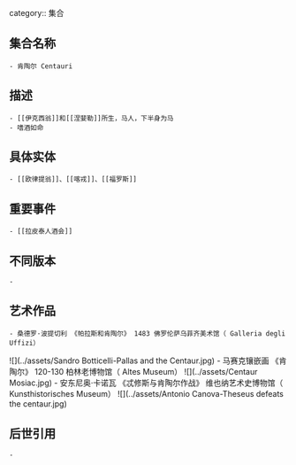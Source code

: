 category:: 集合
## 集合名称
	- 肯陶尔 Centauri
## 描述
	- [[伊克西翁]]和[[涅婓勒]]所生，马人，下半身为马
	- 嗜酒如命
## 具体实体
	- [[欧律提翁]]、[[喀戎]]、[[福罗斯]]
## 重要事件
	- [[拉皮泰人酒会]]
## 不同版本
	-
## 艺术作品
	- 桑德罗·波提切利 《帕拉斯和肯陶尔》 1483 佛罗伦萨乌菲齐美术馆（ Galleria degli Uffizi）
 ![](../assets/Sandro Botticelli-Pallas and the Centaur.jpg)
	- 马赛克镶嵌画 《肯陶尔》 120-130 柏林老博物馆（ Altes Museum）
 ![](../assets/Centaur Mosiac.jpg)
	- 安东尼奥·卡诺瓦 《忒修斯与肯陶尔作战》 维也纳艺术史博物馆（ Kunsthistorisches Museum）
 ![](../assets/Antonio Canova-Theseus defeats the centaur.jpg)
## 后世引用
	-
